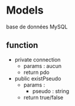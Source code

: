 # Models

base de données MySQL

## function

- private connection
    - params : aucun
    - return pdo
- public existPseudo
    - params :
        - pseudo : string
    - return true/false